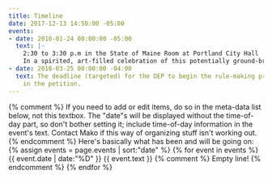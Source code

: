 ```yaml
---
title: Timeline
date: 2017-12-13 14:50:00 -05:00
events:
- date: 2018-01-24 00:00:00 -05:00
  text: |-
    2:30 to 3:30 p.m in the State of Maine Room at Portland City Hall
    In a spirited, art-filled celebration of this potentially ground-breaking petition, Maine youth, will speak their minds on the importance of acting decisively and wholeheartedly to address earth’s rapidly deteriorating climate. In addition, a member of the Maine bar will briefly address the essence of the Maine law invoked by the petition and provide a bird’s eye view of similar efforts in other states, as well as in federal and international forums. Then the petitions will be delivered to a representative of the DEP.
- date: 2018-03-25 00:00:00 -04:00
  text: The deadline (targeted) for the DEP to begin the rule-making process as described
    in the petition.
---
```


{% comment %}
If you need to add or edit items, do so in the meta-data list below, not this textbox.
The "date"s will be displayed without the time-of-day part, so don't bother setting it; include time-of-day information in the event's text.
Contact Mako if this way of organizing stuff isn't working out.
{% endcomment %}
Here's basically what has been and will be going on:
{% assign events = page.events | sort:"date" %}
{% for event in events %}
{{ event.date | date:"%D" }}
{{ event.text }}
{% comment %} Empty line! {% endcomment %}
{% endfor %}
